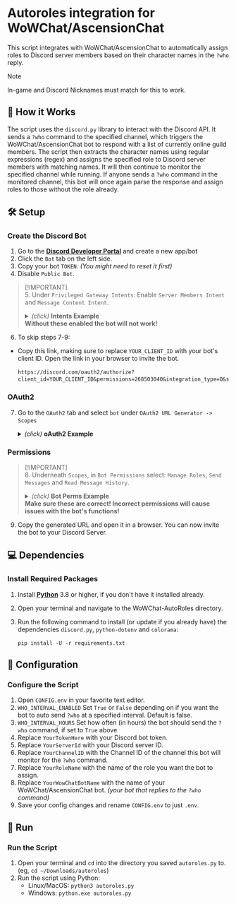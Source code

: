 # Autoroles integration for WoWChat/AscensionChat

This script integrates with WoWChat/AscensionChat to automatically assign roles to Discord server members based on their character names in the `?who` reply.

> [!NOTE]
> In-game and Discord Nicknames must match for this to work.

## 📖 How it Works

The script uses the `discord.py` library to interact with the Discord API. It sends a `?who` command to the specified channel, which triggers the WoWChat/AscensionChat bot to respond with a list of currently online guild members. The script then extracts the character names using regular expressions (regex) and assigns the specified role to Discord server members with matching names. It will then continue to monitor the specified channel while running. If anyone sends a `?who` command in the monitored channel, this bot will once again parse the response and assign roles to those without the role already.

## 🛠️ Setup

### Create the Discord Bot

1. Go to the [**Discord Developer Portal**](https://discord.com/developers/applications) and create a new app/bot
2. Click the `Bot` tab on the left side.
3. Copy your bot `TOKEN`. _(You might need to reset it first)_
4. Disable `Public Bot`.

> [!IMPORTANT]<br>5. Under `Privileged Gateway Intents`: Enable `Server Members Intent` and `Message Content Intent`.
> <br>
>
>   <details>
>   <summary><i>(click)</i> <b>Intents Example</b></summary>
>   <img src="images/1_intents.png" width="800"/>
>   </details>
> <b>Without these enabled the bot will not work!</b>

6. To skip steps 7-9:

- Copy this link, making sure to replace `YOUR_CLIENT_ID` with your bot's client ID. Open the link in your browser to invite the bot.

  ```https
  https://discord.com/oauth2/authorize?client_id=YOUR_CLIENT_ID&permissions=268503040&integration_type=0&scope=bot
  ```

### OAuth2

7. Go to the `OAuth2` tab and select `bot` under `OAuth2 URL Generator -> Scopes`

   <details>
   <summary><i>(click)</i> <b>oAuth2 Example</b></summary>
   <img src="images/2_oAuthGen.png" width="650"/>
   </details>

### Permissions

> [!IMPORTANT]<br>8. Underneath `Scopes`, in `Bot Permissions` select: `Manage Roles`, `Send Messages` and `Read Message History`.
> <br>
>
>   <details>
>   <summary><i>(click)</i> <b>Bot Perms Example</b></summary>
>   <img src="images/3_bot_perms.png" width="650"/>
>   </details>
> <b>Make sure these are correct! Incorrect permissions will cause issues with the bot's functions!</b>

9. Copy the generated URL and open it in a browser. You can now invite the bot to your Discord Server.

## 💻 Dependencies

### Install Required Packages

1. Install [**Python**](https://www.python.org/downloads/) 3.8 or higher, if you don't have it installed already.
2. Open your terminal and navigate to the WoWChat-AutoRoles directory.
3. Run the following command to install (or update if you already have) the dependencies `discord.py`, `python-dotenv` and `colorama`:

   ```terminal
   pip install -U -r requirements.txt
   ```

## 🔧 Configuration

### Configure the Script

1. Open `CONFIG.env` in your favorite text editor.
2. `WHO_INTERVAL_ENABLED` Set `True` or `False` depending on if you want the bot to auto send `?who` at a specified interval. Default is false.
3. `WHO_INTERVAL_HOURS` Set how often (in hours) the bot should send the `?who` command, if set to `True` above
4. Replace `YourTokenHere` with your Discord bot token.
5. Replace `YourServerId` with your Discord server ID.
6. Replace `YourChannelID` with the Channel ID of the channel this bot will monitor for the `?who` command.
7. Replace `YourRoleName` with the name of the role you want the bot to assign.
8. Replace `YourWowChatBotName` with the name of your WoWChat/AscensionChat bot. _(your bot that replies to the `?who` command)_
9. Save your config changes and rename `CONFIG.env` to just `.env`.

## 🚀 Run

### Run the Script

1. Open your terminal and `cd` into the directory you saved `autoroles.py` to. (eg, `cd ~/Downloads/autoroles`)
2. Run the script using Python:
   - Linux/MacOS: `python3 autoroles.py`
   - Windows: `python.exe autoroles.py`
